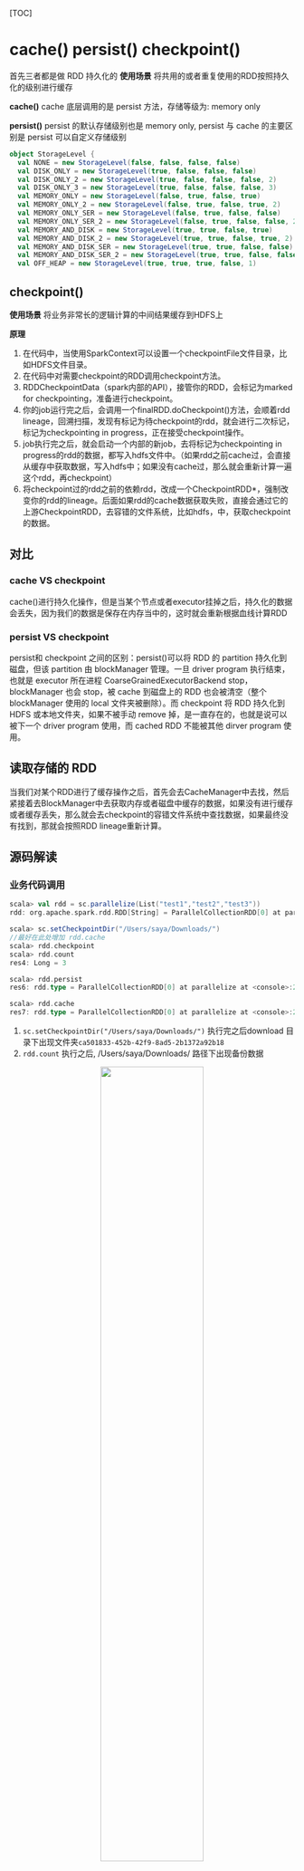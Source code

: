 [TOC]
# cache() persist() checkpoint()
首先三者都是做 RDD 持久化的
**使用场景** 将共用的或者重复使用的RDD按照持久化的级别进行缓存

**cache()**
cache 底层调用的是 persist 方法，存储等级为: memory only

**persist()**
persist 的默认存储级别也是 memory only, persist 与 cache 的主要区别是 persist 可以自定义存储级别

```scala
object StorageLevel {
  val NONE = new StorageLevel(false, false, false, false)
  val DISK_ONLY = new StorageLevel(true, false, false, false)
  val DISK_ONLY_2 = new StorageLevel(true, false, false, false, 2)
  val DISK_ONLY_3 = new StorageLevel(true, false, false, false, 3)
  val MEMORY_ONLY = new StorageLevel(false, true, false, true)
  val MEMORY_ONLY_2 = new StorageLevel(false, true, false, true, 2)
  val MEMORY_ONLY_SER = new StorageLevel(false, true, false, false)
  val MEMORY_ONLY_SER_2 = new StorageLevel(false, true, false, false, 2)
  val MEMORY_AND_DISK = new StorageLevel(true, true, false, true)
  val MEMORY_AND_DISK_2 = new StorageLevel(true, true, false, true, 2)
  val MEMORY_AND_DISK_SER = new StorageLevel(true, true, false, false)
  val MEMORY_AND_DISK_SER_2 = new StorageLevel(true, true, false, false, 2)
  val OFF_HEAP = new StorageLevel(true, true, true, false, 1)
```

## checkpoint()
**使用场景** 将业务非常长的逻辑计算的中间结果缓存到HDFS上

**原理**
1. 在代码中，当使用SparkContext可以设置一个checkpointFile文件目录，比如HDFS文件目录。
2. 在代码中对需要checkpoint的RDD调用checkpoint方法。
3. RDDCheckpointData（spark内部的API），接管你的RDD，会标记为marked for checkpointing，准备进行checkpoint。
4. 你的job运行完之后，会调用一个finalRDD.doCheckpoint()方法，会顺着rdd lineage，回溯扫描，发现有标记为待checkpoint的rdd，就会进行二次标记，标记为checkpointing in progress，正在接受checkpoint操作。
5. job执行完之后，就会启动一个内部的新job，去将标记为checkpointing in progress的rdd的数据，都写入hdfs文件中。（如果rdd之前cache过，会直接从缓存中获取数据，写入hdfs中；如果没有cache过，那么就会重新计算一遍这个rdd，再checkpoint）
6. 将checkpoint过的rdd之前的依赖rdd，改成一个CheckpointRDD*，强制改变你的rdd的lineage。后面如果rdd的cache数据获取失败，直接会通过它的上游CheckpointRDD，去容错的文件系统，比如hdfs，中，获取checkpoint的数据。

## 对比
### cache VS checkpoint
cache()进行持久化操作，但是当某个节点或者executor挂掉之后，持久化的数据会丢失，因为我们的数据是保存在内存当中的，这时就会重新根据血线计算RDD

### persist VS checkpoint
persist和 checkpoint 之间的区别：persist()可以将 RDD 的 partition 持久化到磁盘，但该 partition 由 blockManager 管理。一旦 driver program 执行结束，也就是 executor 所在进程 CoarseGrainedExecutorBackend stop，blockManager 也会 stop，被 cache 到磁盘上的 RDD 也会被清空（整个 blockManager 使用的 local 文件夹被删除）。而 checkpoint 将 RDD 持久化到 HDFS 或本地文件夹，如果不被手动 remove 掉，是一直存在的，也就是说可以被下一个 driver program 使用，而 cached RDD 不能被其他 dirver program 使用。


## 读取存储的 RDD
当我们对某个RDD进行了缓存操作之后，首先会去CacheManager中去找，然后紧接着去BlockManager中去获取内存或者磁盘中缓存的数据，如果没有进行缓存或者缓存丢失，那么就会去checkpoint的容错文件系统中查找数据，如果最终没有找到，那就会按照RDD lineage重新计算。

## 源码解读
### 业务代码调用
```scala
scala> val rdd = sc.parallelize(List("test1","test2","test3"))
rdd: org.apache.spark.rdd.RDD[String] = ParallelCollectionRDD[0] at parallelize at <console>:24

scala> sc.setCheckpointDir("/Users/saya/Downloads/")
//最好在此处增加 rdd.cache
scala> rdd.checkpoint
scala> rdd.count
res4: Long = 3

scala> rdd.persist
res6: rdd.type = ParallelCollectionRDD[0] at parallelize at <console>:24

scala> rdd.cache
res7: rdd.type = ParallelCollectionRDD[0] at parallelize at <console>:24
```
1. `sc.setCheckpointDir("/Users/saya/Downloads/")` 执行完之后download 目录下出现文件夹`ca501833-452b-42f9-8ad5-2b1372a92b18`
2. `rdd.count` 执行之后,  /Users/saya/Downloads/ 路径下出现备份数据

<div align="center">
<img src=./image/Snipaste_2022-04-14_22-29-07.jpg  width=60%  height=60%/>
</div>
###  解读

#### checkpoint

```scala
//SparkContext类
class SparkContext(config: SparkConf) extends Logging {
//1. local 模式, 可以接收本地 path
//2. 非 local 模式, 如果是本地地址抛出 logwarning, 如果是 hdfs 地址则不进入 if 语句,继续往下执行
  /**
   * Set the directory under which RDDs are going to be checkpointed.
   * @param directory path to the directory where checkpoint files will be stored
   * (must be HDFS path if running in cluster)
   */
  def setCheckpointDir(directory: String): Unit = {

    // If we are running on a cluster, log a warning if the directory is local.
    // Otherwise, the driver may attempt to reconstruct the checkpointed RDD from
    // its own local file system, which is incorrect because the checkpoint files
    // are actually on the executor machines.
    if (!isLocal && Utils.nonLocalPaths(directory).isEmpty) {
      logWarning("Spark is not running in local mode, therefore the checkpoint directory " +
        s"must not be on the local filesystem. Directory '$directory' " +
        "appears to be on the local filesystem.")
    }

    checkpointDir = Option(directory).map { dir =>
      val path = new Path(dir, UUID.randomUUID().toString)
      val fs = path.getFileSystem(hadoopConfiguration)
      //创建用于缓存的文件夹
      fs.mkdirs(path)
      fs.getFileStatus(path).getPath.toString
    }
  }
}

//RDD 类
//This function must be called before any job has been executed on this RDD.
//这个方法要在 action 方法之前调用
// It is strongly recommended that this RDD is persisted in memory, otherwise saving it on a file will require recomputation.
//特别建议这个 rdd 已经被缓存在内存中了, 如果没有的话需要重新计算

abstract class RDD[T: ClassTag](
    @transient private var _sc: SparkContext,
    @transient private var deps: Seq[Dependency[_]]
  ) extends Serializable with Logging {
    private[spark] var checkpointData: Option[RDDCheckpointData[T]] = None
  
  /**
   * Mark this RDD for checkpointing. It will be saved to a file inside the checkpoint
   * directory set with `SparkContext#setCheckpointDir` and all references to its parent
   * RDDs will be removed. This function must be called before any job has been
   * executed on this RDD. It is strongly recommended that this RDD is persisted in
   * memory, otherwise saving it on a file will require recomputation.
   */
  def checkpoint(): Unit = RDDCheckpointData.synchronized {
    // NOTE: we use a global lock here due to complexities downstream with ensuring
    // children RDD partitions point to the correct parent partitions. In the future
    // we should revisit this consideration.
    if (context.checkpointDir.isEmpty) {
      throw new SparkException("Checkpoint directory has not been set in the SparkContext")
    } else if (checkpointData.isEmpty) {
      checkpointData = Some(new ReliableRDDCheckpointData(this))
    }
  }
}
```


方法主要代码 `checkpointData = Some(new ReliableRDDCheckpointData(this))`
checkpointData的类型为`Option[RDDCheckpointData[T]] `

ReliableRDDCheckpointData 是 RDDCheckpointData的子类
**ReliableRDDCheckpointData的作用**
ReliableRDDCheckpointData包含与 RDD 检查点相关的所有信息。 此类的每个实例都与一个 RDD 相关联。
ReliableRDDCheckpointData 将 RDD 数据写入可靠存储的检查点。
这允许以先前计算的状态在失败时重新启动驱动程序。

**这段代码的作用**
对RDD调用`checkpoint`函数，其实就是初始化了`checkpointData`，并不立即执行checkpint操作，你可以理解成这里只是对RDD进行checkpint标记操作。  


```scala
//RDD 类, 调用 count() 方法
abstract class RDD[T: ClassTag](
    @transient private var _sc: SparkContext,
    @transient private var deps: Seq[Dependency[_]]
  ) extends Serializable with Logging {
  
  def count(): Long = sc.runJob(this, Utils.getIteratorSize _).sum
  //最后会调用到下面这个runJob 方法

  /**
   * Run a function on a given set of partitions in an RDD and pass the results to the given
   * handler function. This is the main entry point for all actions in Spark.
   *
   * @param rdd target RDD to run tasks on
   * @param func a function to run on each partition of the RDD
   * @param partitions set of partitions to run on; some jobs may not want to compute on all
   * partitions of the target RDD, e.g. for operations like `first()`
   * @param resultHandler callback to pass each result to
   */
  def runJob[T, U: ClassTag](
      rdd: RDD[T],
      func: (TaskContext, Iterator[T]) => U,
      partitions: Seq[Int],
      resultHandler: (Int, U) => Unit): Unit = {
    if (stopped.get()) {
      throw new IllegalStateException("SparkContext has been shutdown")
    }
    val callSite = getCallSite
    val cleanedFunc = clean(func)
    logInfo("Starting job: " + callSite.shortForm)
    if (conf.getBoolean("spark.logLineage", false)) {
      logInfo("RDD's recursive dependencies:\n" + rdd.toDebugString)
    }
    dagScheduler.runJob(rdd, cleanedFunc, partitions, callSite, resultHandler, localProperties.get)
    progressBar.foreach(_.finishAll())
    rdd.doCheckpoint()//继续追下去
  }
  
  //doCheckpoint() 方法会在这个 RDD 的父 RDD 中递归调用
    /**
   * Performs the checkpointing of this RDD by saving this. It is called after a job using this RDD
   * has completed (therefore the RDD has been materialized and potentially stored in memory).
   * doCheckpoint() is called recursively on the parent RDDs.
   */
private[spark] def doCheckpoint(): Unit = {
  RDDOperationScope.withScope(sc, "checkpoint", allowNesting = false, ignoreParent = true) {
    if (!doCheckpointCalled) {
      doCheckpointCalled = true
      if (checkpointData.isDefined) {
        checkpointData.get.checkpoint()//继续追下去
      } else {
        dependencies.foreach(_.rdd.doCheckpoint())
      }
    }
  }
}


private[spark] abstract class RDDCheckpointData[T: ClassTag](@transient private val rdd: RDD[T])
  /**
   * Materialize this RDD and persist its content.
   * This is called immediately after the first action invoked on this RDD has completed.
   */
  final def checkpoint(): Unit = {
    // Guard against multiple threads checkpointing the same RDD by
    // atomically flipping the state of this RDDCheckpointData
    //为了防止多个线程对同一个RDD进行checkpint操作，首先是把checkpint的状态由Initialized变成CheckpointingInProgress，所以如果另一个线程发现checkpint的状态不是Initialized就直接return了。
    RDDCheckpointData.synchronized {
      if (cpState == Initialized) {
        cpState = CheckpointingInProgress
      } else {
        return
      }
    }

    val newRDD = doCheckpoint() //继续追下去

    // Update our state and truncate the RDD lineage
    //切断了血线
    RDDCheckpointData.synchronized {
      cpRDD = Some(newRDD)
      cpState = Checkpointed
      rdd.markCheckpointed()
    }
  }
}

private[spark] class ReliableRDDCheckpointData[T: ClassTag](@transient private val rdd: RDD[T])
  extends RDDCheckpointData[T](rdd) with Logging {
  /**
   * Materialize this RDD and write its content to a reliable DFS.
   * This is called immediately after the first action invoked on this RDD has completed.
   */
  protected override def doCheckpoint(): CheckpointRDD[T] = {
    //在这个方法中将数据写入本地目录, 继续追下去
    val newRDD = ReliableCheckpointRDD.writeRDDToCheckpointDirectory(rdd, cpDir)

    // Optionally clean our checkpoint files if the reference is out of scope
    if (rdd.conf.get(CLEANER_REFERENCE_TRACKING_CLEAN_CHECKPOINTS)) {
      rdd.context.cleaner.foreach { cleaner =>
        cleaner.registerRDDCheckpointDataForCleanup(newRDD, rdd.id)
      }
    }

    logInfo(s"Done checkpointing RDD ${rdd.id} to $cpDir, new parent is RDD ${newRDD.id}")
    newRDD
  }
}


/**
 * An RDD that reads from checkpoint files previously written to reliable storage.
 */
private[spark] class ReliableCheckpointRDD[T: ClassTag](
    sc: SparkContext,
    val checkpointPath: String,
    _partitioner: Option[Partitioner] = 
  /**
   * Write RDD to checkpoint files and return a ReliableCheckpointRDD representing the RDD.
   */
  def writeRDDToCheckpointDirectory[T: ClassTag](
      originalRDD: RDD[T],
      checkpointDir: String,
      blockSize: Int = -1): ReliableCheckpointRDD[T] = {
    .....
    
      // Save to file, and reload it as an RDD
      val broadcastedConf = sc.broadcast(
        new SerializableConfiguration(sc.hadoopConfiguration))
      // TODO: This is expensive because it computes the RDD again unnecessarily (SPARK-8582)
    //又跑了一遍 job, 很昂贵, 也标记了 TODO, 继续追下去
      sc.runJob(originalRDD,
        writePartitionToCheckpointFile[T](checkpointDirPath.toString, broadcastedConf) _)

      if (originalRDD.partitioner.nonEmpty) {
        writePartitionerToCheckpointDir(sc, originalRDD.partitioner.get, checkpointDirPath)
      }
    .....
  }
  
    /**
   * Write an RDD partition's data to a checkpoint file.
   */
  def writePartitionToCheckpointFile[T: ClassTag](
          path: String,
      broadcastedConf: Broadcast[SerializableConfiguration],
      blockSize: Int = -1)(ctx: TaskContext, iterator: Iterator[T]): Unit = {
    ....
    Utils.tryWithSafeFinallyAndFailureCallbacks {
      //将数据写入本地
      serializeStream.writeAll(iterator)
    } (catchBlock = {
      val deleted = fs.delete(tempOutputPath, false)
      if (!deleted) {
        logInfo(s"Failed to delete tempOutputPath $tempOutputPath.")
      }
    }, finallyBlock = {
      serializeStream.close()
    })
    ....
  }
}
```

#### persist
```scala
abstract class RDD[T: ClassTag](
    @transient private var _sc: SparkContext,
    @transient private var deps: Seq[Dependency[_]]
  ) extends Serializable with Logging {

....

/**
   * Mark this RDD for persisting using the specified level.
   *
   * @param newLevel the target storage level
   * @param allowOverride whether to override any existing level with the new one
   */
  private def persist(newLevel: StorageLevel, allowOverride: Boolean): this.type = {
    // TODO: Handle changes of StorageLevel
    if (storageLevel != StorageLevel.NONE && newLevel != storageLevel && !allowOverride) {
      throw new UnsupportedOperationException(
        "Cannot change storage level of an RDD after it was already assigned a level")
    }
    // If this is the first time this RDD is marked for persisting, register it
    // with the SparkContext for cleanups and accounting. Do this only once.
    if (storageLevel == StorageLevel.NONE) {
      sc.cleaner.foreach(_.registerRDDForCleanup(this))
      sc.persistRDD(this)
    }
    storageLevel = newLevel
    this
  }
  

  /**
   * Set this RDD's storage level to persist its values across operations after the first time
   * it is computed. This can only be used to assign a new storage level if the RDD does not
   * have a storage level set yet. Local checkpointing is an exception.
   */
  def persist(newLevel: StorageLevel): this.type = {
    if (isLocallyCheckpointed) {
      // This means the user previously called localCheckpoint(), which should have already
      // marked this RDD for persisting. Here we should override the old storage level with
      // one that is explicitly requested by the user (after adapting it to use disk).
      persist(LocalRDDCheckpointData.transformStorageLevel(newLevel), allowOverride = true)
    } else {
      persist(newLevel, allowOverride = false)
    }
  }

  /**
   * Persist this RDD with the default storage level (`MEMORY_ONLY`).
   */
  def persist(): this.type = persist(StorageLevel.MEMORY_ONLY)

  /**
   * Persist this RDD with the default storage level (`MEMORY_ONLY`).
   */
  def cache(): this.type = persist()


  /**
   * Mark the RDD as non-persistent, and remove all blocks for it from memory and disk.
   *
   * @param blocking Whether to block until all blocks are deleted (default: false)
   * @return This RDD.
   */
  def unpersist(blocking: Boolean = false): this.type = {
    logInfo(s"Removing RDD $id from persistence list")
    sc.unpersistRDD(id, blocking)
    storageLevel = StorageLevel.NONE
    this
  }
}
```